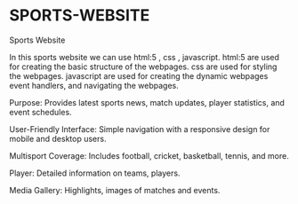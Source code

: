 # SPORTS-WEBSITE
Sports Website

In this sports website we can use html:5 , css , javascript.
html:5 are used for creating the basic structure of the webpages.
css are used for styling the webpages.
javascript are used for creating the dynamic webpages event handlers, and navigating the webpages.

Purpose: 
Provides latest sports news, match updates, player statistics, and event schedules.

User-Friendly Interface: 
Simple navigation with a responsive design for mobile and desktop users.

Multisport Coverage: 
Includes football, cricket, basketball, tennis, and more.

Player:
Detailed information on teams, players.

Media Gallery: 
Highlights, images of matches and events.

